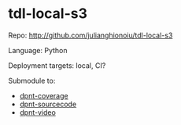 # tdl-local-s3

Repo: http://github.com/julianghionoiu/tdl-local-s3

Language: Python

Deployment targets: local, CI?

Submodule to:

- [dpnt-coverage](dpnt-coverage.md)
- [dpnt-sourcecode](dpnt-sourcecode.md)
- [dpnt-video](dpnt-video.md)